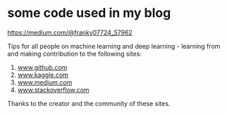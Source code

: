 # some code used in my blog 
https://medium.com/@franky07724_57962

Tips for all people on machine learning and deep learning - learning from and making contribution to the following sites:

1. www.github.com
2. www.kaggle.com
3. www.medium.com
4. www.stackoverflow.com

Thanks to the creator and the community of these sites.
